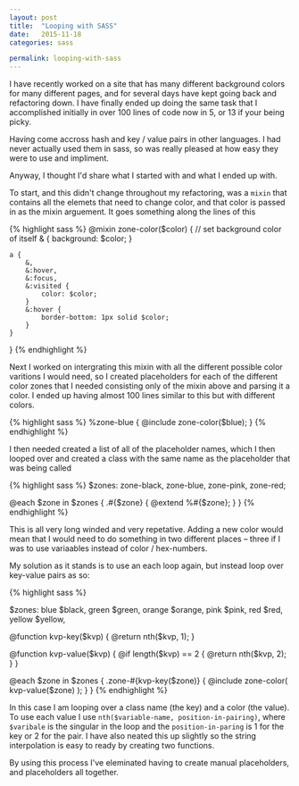 ```yaml
---
layout: post
title:  "Looping with SASS"
date:   2015-11-18
categories: sass

permalink: looping-with-sass
---
```


I have recently worked on a site that has many different background colors for many different pages, and for several days have kept going back and refactoring down. I have finally ended up doing the same task that I accomplished initially in over 100 lines of code now in 5, or 13 if your being picky.

Having come accross hash and key / value pairs in other languages. I had never actually used them in sass, so was really pleased at how easy they were to use and impliment.

Anyway, I thought I'd share what I started with and what I ended up with.

To start, and this didn't change throughout my refactoring, was a `mixin` that contains all the elemets that need to change color, and that color is passed in as the mixin arguement. It goes something along the lines of this

{% highlight sass %}
@mixin zone-color($color) {
    // set background color of itself
    & {
        background: $color;
    }

    a {
        &,
        &:hover,
        &:focus,
        &:visited {
            color: $color;
        }
        &:hover {
            border-bottom: 1px solid $color;
        }
    }
}
{% endhighlight %}

Next I worked on intergrating this mixin with all the different possible color varitions I would need, so I created placeholders for each of the different color zones that I needed consisting only of the mixin above and parsing it a color. I ended up having almost 100 lines similar to this but with different colors.

{% highlight sass %}
%zone-blue {
    @include zone-color($blue);
}
{% endhighlight %}


I then needed created a list of all of the placeholder names, which I then looped over and created a class with the same name as the placeholder that was being called

{% highlight sass %}
$zones: zone-black,
        zone-blue,
        zone-pink,
        zone-red;

@each $zone in $zones {
    .#{$zone} {
        @extend %#{$zone};
    }
}
{% endhighlight %}

This is all very long winded and very repetative. Adding a new color would mean that I would need to do something in two different places – three if I was to use variaables instead of color / hex-numbers.

My solution as it stands is to use an each loop again, but instead loop over key-value pairs as so:

{% highlight sass %}

$zones: blue            $black,
        green           $green,
        orange          $orange,
        pink            $pink,
        red             $red,
        yellow          $yellow,

@function kvp-key($kvp) {
    @return nth($kvp, 1);
}

@function kvp-value($kvp) {
    @if length($kvp) == 2 {
        @return nth($kvp, 2);
    }
}

@each $zone in $zones {
    .zone-#{kvp-key($zone)} {
        @include zone-color( kvp-value($zone) );
    }
}
{% endhighlight %}

In this case I am looping over a class name (the key) and a color (the value). To use each value I use `nth($variable-name, position-in-pairing)`, where `$varibale` is the singular in the loop and the `position-in-paring` is 1 for the key or 2 for the pair. I have also neated this up slightly so the string interpolation is easy to ready by creating two functions.

By using this process I've eleminated having to create manual placeholders, and placeholders all together.
